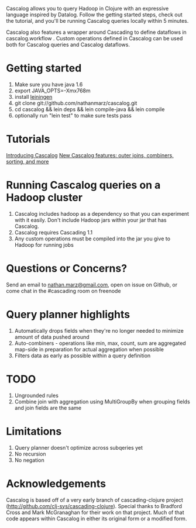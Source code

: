Cascalog allows you to query Hadoop in Clojure with an expressive language inspired by Datalog. Follow the getting started steps, check out the tutorial, and you'll be running Cascalog queries locally within 5 minutes.

Cascalog also features a wrapper around Cascading to define dataflows in cascalog.workflow . Custom operations defined in Cascalog can be used both for Cascalog queries and Cascalog dataflows.

# Getting started

1. Make sure you have java 1.6
2. export JAVA_OPTS=-Xmx768m
3. install [leiningen](http://github.com/technomancy/leiningen)
4. git clone git://github.com/nathanmarz/cascalog.git
5. cd cascalog && lein deps && lein compile-java && lein compile
6. optionally run "lein test" to make sure tests pass

# Tutorials

[Introducing Cascalog](http://nathanmarz.com/blog/introducing-cascalog)
[New Cascalog features: outer joins, combiners, sorting, and more](http://nathanmarz.com/blog/new-cascalog-features/)


# Running Cascalog queries on a Hadoop cluster

1. Cascalog includes hadoop as a dependency so that you can experiment with it easily. Don't include Hadoop jars within your jar that has Cascalog.
2. Cascalog requires Cascading 1.1
3. Any custom operations must be compiled into the jar you give to Hadoop for running jobs

# Questions or Concerns?

Send an email to nathan.marz@gmail.com, open on issue on Github, or come chat in the #cascading room on freenode

# Query planner highlights

1. Automatically drops fields when they're no longer needed to minimize amount of data pushed around
2. Auto-combiners - operations like min, max, count, sum are aggregated map-side in preparation for actual aggregation when possible
3. Filters data as early as possible within a query definition

# TODO

1. Ungrounded rules
2. Combine join with aggregation using MultiGroupBy when grouping fields and join fields are the same

# Limitations

1. Query planner doesn't optimize across subqeries yet
2. No recursion
3. No negation


# Acknowledgements

Cascalog is based off of a very early branch of cascading-clojure project (http://github.com/clj-sys/cascading-clojure). Special thanks to Bradford Cross and Mark McGranaghan for their work on that project. Much of that code appears within Cascalog in either its original form or a modified form.
